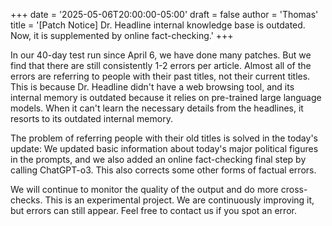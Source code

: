 +++
date = '2025-05-06T20:00:00-05:00'
draft = false
author = 'Thomas'
title = '[Patch Notice] Dr. Headline internal knowledge base is outdated. Now, it is supplemented by online fact-checking.'
+++

In our 40-day test run since April 6, we have done many patches. But we find that there are still consistently 1-2 errors per article. Almost all of the errors are referring to people with their past titles, not their current titles. This is because Dr. Headline didn't have a web browsing tool, and its internal memory is outdated because it relies on pre-trained large language models. When it can't learn the necessary details from the headlines, it resorts to its outdated internal memory. 

The problem of referring people with their old titles is solved in the today's update: We updated basic information about today's major political figures in the prompts, and we also added an online fact-checking final step by calling ChatGPT-o3. This also corrects some other forms of factual errors.

We will continue to monitor the quality of the output and do more cross-checks. This is an experimental project. We are continuously improving it, but errors can still appear. Feel free to contact us if you spot an error.
